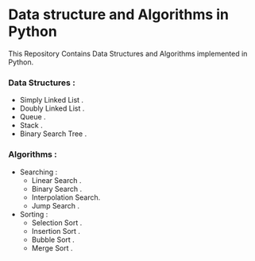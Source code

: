 # Data structure and Algorithms in Python

This Repository Contains Data Structures and Algorithms implemented in Python.

### Data Structures :

* Simply Linked List .
* Doubly Linked List .
* Queue .
* Stack .
* Binary Search Tree .

### Algorithms :
* Searching :
    * Linear Search .
    * Binary Search .
    * Interpolation Search.
    * Jump Search .
* Sorting :
    * Selection Sort .
    * Insertion Sort .
    * Bubble Sort .
    * Merge Sort .